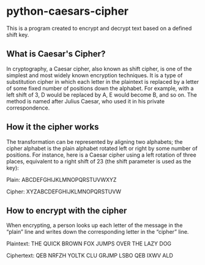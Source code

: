 # python-caesars-cipher
This is a program created to encrypt and decrypt text based on a defined shift key.  
## What is Caesar's Cipher?
In cryptography, a Caesar cipher, also known as shift cipher, is one of the simplest and most widely known encryption techniques. 
It is a type of substitution cipher in which each letter in the plaintext is replaced by a letter of some fixed number of positions down the alphabet. 
For example, with a left shift of 3, D would be replaced by A, E would become B, and so on. 
The method is named after Julius Caesar, who used it in his private correspondence.

## How it the cipher works
The transformation can be represented by aligning two alphabets; the cipher alphabet is the plain alphabet rotated left or right by some number of positions. 
For instance, here is a Caesar cipher using a left rotation of three places, equivalent to a right shift of 23 (the shift parameter is used as the key):

Plain:  ABCDEFGHIJKLMNOPQRSTUVWXYZ

Cipher: XYZABCDEFGHIJKLMNOPQRSTUVW

## How to encrypt with the cipher
When encrypting, a person looks up each letter of the message in the “plain” line and writes down the corresponding letter in the “cipher” line.

Plaintext:  THE QUICK BROWN FOX JUMPS OVER THE LAZY DOG

Ciphertext: QEB NRFZH YOLTK CLU GRJMP LSBO QEB IXWV ALD
